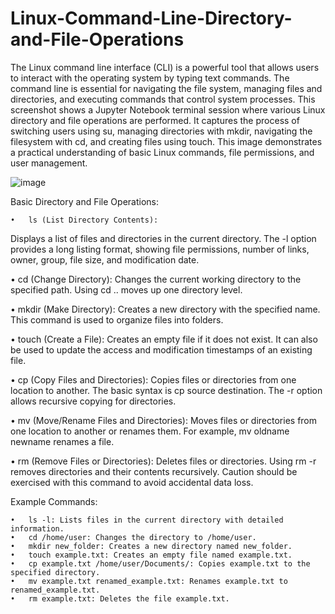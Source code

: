 # Linux-Command-Line-Directory-and-File-Operations


The Linux command line interface (CLI) is a powerful tool that allows users to interact with the operating system by typing text commands. The command line is essential for navigating the file system, managing files and directories, and executing commands that control system processes.
This screenshot shows a Jupyter Notebook terminal session where various Linux directory and file operations are performed. It captures the process of switching users using su, managing directories with mkdir, navigating the filesystem with cd, and creating files using touch. This image demonstrates a practical understanding of basic Linux commands, file permissions, and user management.

![image](https://github.com/user-attachments/assets/63fe2fd6-ed7c-455e-b11e-658a75834e24)

Basic Directory and File Operations:

	•	ls (List Directory Contents):
Displays a list of files and directories in the current directory. The -l option provides a long listing format, showing file permissions, number of links, owner, group, file size, and modification date.

 •	cd (Change Directory):
Changes the current working directory to the specified path. Using cd .. moves up one directory level.

 •	mkdir (Make Directory):
Creates a new directory with the specified name. This command is used to organize files into folders.

 •	touch (Create a File):
Creates an empty file if it does not exist. It can also be used to update the access and modification timestamps of an existing file.

 •	cp (Copy Files and Directories):
Copies files or directories from one location to another. The basic syntax is cp source destination. The -r option allows recursive copying for directories.

 •	mv (Move/Rename Files and Directories):
Moves files or directories from one location to another or renames them. For example, mv oldname newname renames a file.

 •	rm (Remove Files or Directories):
Deletes files or directories. Using rm -r removes directories and their contents recursively. Caution should be exercised with this command to avoid accidental data loss.

Example Commands:

	•	ls -l: Lists files in the current directory with detailed information.
	•	cd /home/user: Changes the directory to /home/user.
	•	mkdir new_folder: Creates a new directory named new_folder.
	•	touch example.txt: Creates an empty file named example.txt.
	•	cp example.txt /home/user/Documents/: Copies example.txt to the specified directory.
	•	mv example.txt renamed_example.txt: Renames example.txt to renamed_example.txt.
	•	rm example.txt: Deletes the file example.txt.
